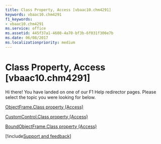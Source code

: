 ```yaml
---
title: Class Property, Access [vbaac10.chm4291]
keywords: vbaac10.chm4291
f1_keywords:
- vbaac10.chm4291
ms.service: office
ms.assetid: 445f37a1-4608-4a70-bf3b-6f031f306e7b
ms.date: 06/08/2017
ms.localizationpriority: medium
---
```



# Class Property, Access [vbaac10.chm4291]

Hi there! You have landed on one of our F1 Help redirector pages. Please select the topic you were looking for below.

[ObjectFrame.Class property (Access)](https://msdn.microsoft.com/library/38ee5131-ffcb-3db6-0f2d-1e7f59c9a5b4%28Office.15%29.aspx)

[CustomControl.Class property (Access)](https://msdn.microsoft.com/library/c745856b-c447-af0a-ed9e-9945d3917d10%28Office.15%29.aspx)

[BoundObjectFrame.Class property (Access)](https://msdn.microsoft.com/library/0938d124-efd2-63c1-4282-a06fb412185a%28Office.15%29.aspx)

[!include[Support and feedback](~/includes/feedback-boilerplate.md)]